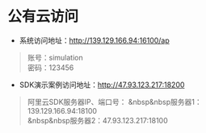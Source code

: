 # 公有云访问
- 系统访问地址：http://139.129.166.94:16100/ap  
> 账号：simulation  
> 密码：123456  
- SDK演示案例访问地址：http://47.93.123.217:18200  
> 阿里云SDK服务器IP、端口号：
> &nbsp&nbsp服务器1：139.129.166.94:18100  
> &nbsp&nbsp服务器2：47.93.123.217:18100
